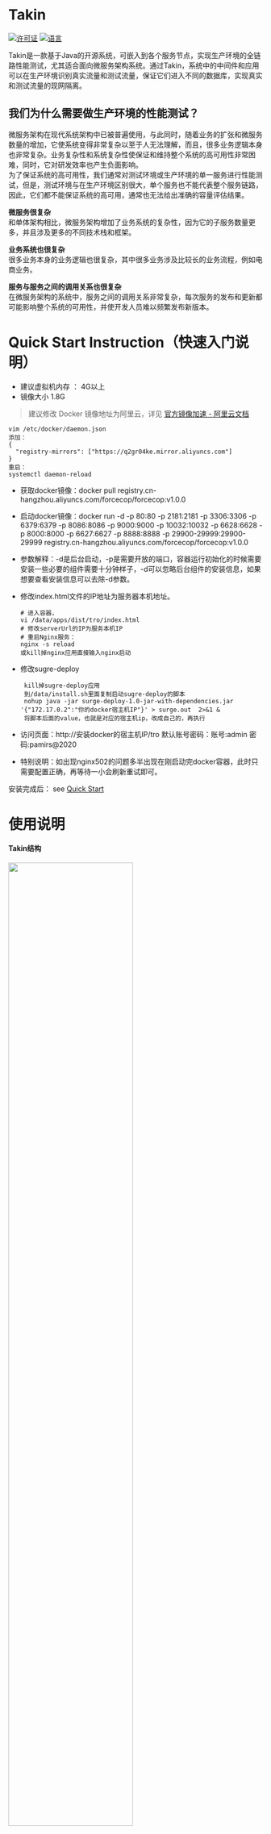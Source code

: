 # Takin
[![许可证](https://img.shields.io/github/license/pingcap/tidb.svg)](https://github.com/pingcap/tidb/blob/master/LICENSE)
[![语言](https://img.shields.io/badge/Language-Java-blue.svg)](https://www.java.com/)

Takin是一款基于Java的开源系统，可嵌入到各个服务节点，实现生产环境的全链路性能测试，尤其适合面向微服务架构系统。通过Takin，系统中的中间件和应用可以在生产环境识别真实流量和测试流量，保证它们进入不同的数据库，实现真实和测试流量的现网隔离。

## 我们为什么需要做生产环境的性能测试？
微服务架构在现代系统架构中已被普遍使用，与此同时，随着业务的扩张和微服务数量的增加，它使系统变得非常复杂以至于人无法理解，而且，很多业务逻辑本身也非常复杂。业务复杂性和系统复杂性使保证和维持整个系统的高可用性非常困难，同时，它对研发效率也产生负面影响。<br/>
为了保证系统的高可用性，我们通常对测试环境或生产环境的单一服务进行性能测试，但是，测试环境与在生产环境区别很大，单个服务也不能代表整个服务链路，因此，它们都不能保证系统的高可用，通常也无法给出准确的容量评估结果。

**微服务很复杂**<br/>
和单体架构相比，微服务架构增加了业务系统的复杂性，因为它的子服务数量更多，并且涉及更多的不同技术栈和框架。

**业务系统也很复杂**<br/>
很多业务本身的业务逻辑也很复杂，其中很多业务涉及比较长的业务流程，例如电商业务。

**服务与服务之间的调用关系也很复杂**<br/>
在微服务架构的系统中，服务之间的调用关系非常复杂，每次服务的发布和更新都可能影响整个系统的可用性，并使开发人员难以频繁发布新版本。

# Quick Start Instruction（快速入门说明）
- 建议虚拟机内存 ： 4G以上
- 镜像大小 1.8G
> 建议修改 Docker 镜像地址为阿里云，详见 [官方镜像加速 - 阿里云文档](https://help.aliyun.com/document_detail/60750.html)
```
vim /etc/docker/daemon.json
添加：
{
  "registry-mirrors": ["https://q2gr04ke.mirror.aliyuncs.com"]
}
重启：
systemctl daemon-reload
```

- 获取docker镜像：docker pull registry.cn-hangzhou.aliyuncs.com/forcecop/forcecop:v1.0.0

- 启动docker镜像：docker run -d -p 80:80 -p 2181:2181 -p 3306:3306 -p 6379:6379 -p 8086:8086 -p 9000:9000 -p 10032:10032 -p 6628:6628 -p 8000:8000 -p 6627:6627 -p 8888:8888 -p 29900-29999:29900-29999 registry.cn-hangzhou.aliyuncs.com/forcecop/forcecop:v1.0.0

- 参数解释：-d是后台启动，-p是需要开放的端口，容器运行初始化的时候需要安装一些必要的组件需要十分钟样子，-d可以忽略后台组件的安装信息，如果想要查看安装信息可以去除-d参数。
- 修改index.html文件的IP地址为服务器本机地址。
    ```
    # 进入容器，
    vi /data/apps/dist/tro/index.html
    # 修改serverUrl的IP为服务本机IP
    # 重启Nginx服务：
    nginx -s reload
    或kill掉nginx应用直接输入nginx启动
    ```
- 修改sugre-deploy
   ```
    kill掉sugre-deploy应用
    到/data/install.sh里面复制启动sugre-deploy的脚本
    nohup java -jar surge-deploy-1.0-jar-with-dependencies.jar '{"172.17.0.2":"你的docker宿主机IP"}' > surge.out  2>&1 &
    将脚本后面的value，也就是对应的宿主机ip，改成自己的，再执行
    ```
- 访问页面：http://安装docker的宿主机IP/tro  默认账号密码：账号:admin  密码:pamirs@2020

- 特别说明：如出现nginx502的问题多半出现在刚启动完docker容器，此时只需要配置正确，再等待一小会刷新重试即可。

安装完成后：
see [Quick Start](takin-webapp/doc/QuickStart.md)

# 使用说明
#### Takin结构
<img src="https://raw.githubusercontent.com/shulieTech/Images/main/DaYuX_Architecture2.png" width="70%" height="70%"><br/>
Takin由agent、控制平台与大数据构成。
- [快速上手](https://github.com/shulieTech/Takin/blob/main/takin-webapp/doc/QuickStart.md)
- [使用说明](https://news.shulie.io/?p=2987)

## 探针
详见 [Agent](https://github.com/shulieTech/LinkAgent)

## 脉冲数据
详见 [surge-data](takin-data/surge-data/README.md?_blank)

## 控制平台
详见 [takin-webapp](takin-webapp/doc/QuickStart.md)

# 社区
邮件地址: Mail to shulie@shulie.io<br/>
微信群<br/>
<img src="https://raw.githubusercontent.com/shulieTech/Images/main/wx_5.png" width="30%" height="30%">
<br/>
QQ群: **118098566**<br/>
群二维码：<br/>
<img src="https://raw.githubusercontent.com/shulieTech/Images/main/qq_group_2.jpg" width="30%" height="30%">
<br/>
钉钉群：<br/>
<img src="https://raw.githubusercontent.com/shulieTech/Images/main/dingding_group.jpg" width="30%" height="30%">
<br/>
微信公众号：<br/>
<img src="https://raw.githubusercontent.com/shulieTech/Images/main/shulie.png" width="30%" height="30%">

## 在官方论坛提问
[官方论坛](https://news.shulie.io/?page_id=2477)

# 许可证
Takin遵循 the Apache 2.0 许可证. 详见 the [LICENSE](https://github.com/shulieTech/Takin/blob/main/LICENSE) file for details.
